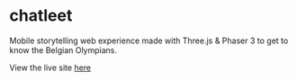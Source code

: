 # chatleet
Mobile storytelling web experience made with Three.js &amp; Phaser 3 to get to know the Belgian Olympians.

View the live site [here](https://joachimbauters.be/20192020/chatleet/)
